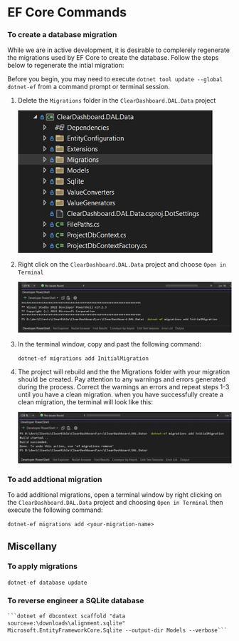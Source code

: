 # EF Core Commands


### To create a database migration

While we are in active development, it is desirable to complerely regenerate the migrations used by EF Core to
create the database.  Follow the steps below to regenerate the intial migration:

Before you begin, you may need to execute ```dotnet tool update --global dotnet-ef``` from a command prompt or terminal session.

  1. Delete the ```Migrations``` folder in the ```ClearDashboard.DAL.Data``` project 
        
		![Migration Folder](documentation-images/MigrationsFolder.png)

 2. Right click on the ```ClearDashboard.DAL.Data``` project and choose ```Open in Terminal```
	
	 ![Migration Folder](documentation-images/terminal.png)

3. In the terminal window, copy and past the following command:
		
    ```dotnet-ef migrations add InitialMigration```
4. The project will rebuild and the the Migrations folder with your migration should be created.  Pay attention to any warnings and errors generated during the process.  Correct the warnings an errors and repeat steps 1-3 until you have a clean migration. when you have successfully create a clean migration, the terminal will look like this:

   ![Migration Folder](documentation-images/migrations-complete.png)

### To add addtional migration

To add additional migrations, open a terminal window by right clicking on the ```ClearDashboard.DAL.Data``` project and choosing ```Open in Terminal``` then execute the following command:

```dotnet-ef migrations add <your-migration-name>```

## Miscellany

### To apply migrations

 ```dotnet-ef database update```    


### To reverse engineer a SQLite database

	```dotnet ef dbcontext scaffold "data source=e:\downloads\alignment.sqlite" Microsoft.EntityFrameworkCore.Sqlite --output-dir Models --verbose```